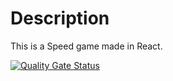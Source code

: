 # Description

This is a Speed game made in React.

[![Quality Gate Status](http://localhost:9000/api/project_badges/measure?project=my_sonar_project_1&metric=alert_status&token=sqb_82d0ced0d68f55cbbd9001f6a8a818ea52b33205)](http://localhost:9000/dashboard?id=my_sonar_project_1)
